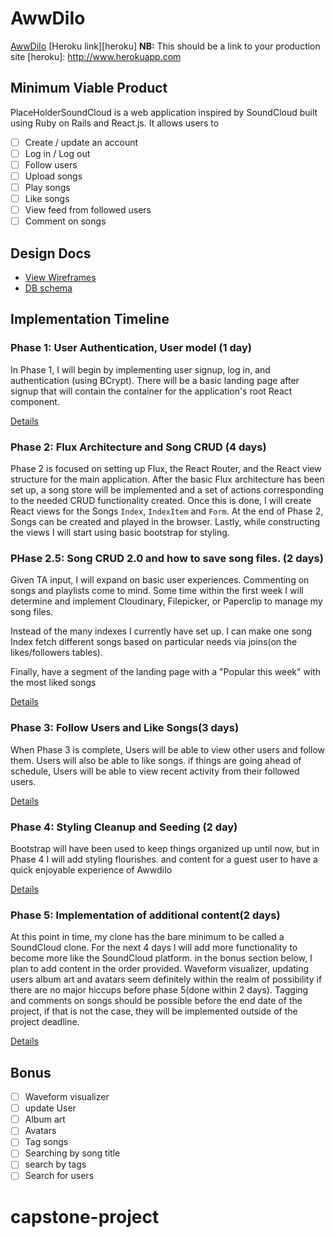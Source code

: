 # AwwDiIo
[AwwDiIo](http://soundcloud.com)
[Heroku link][heroku] **NB:** This should be a link to your production site
[heroku]: http://www.herokuapp.com

## Minimum Viable Product

PlaceHolderSoundCloud is a web application inspired by SoundCloud built using 
Ruby on Rails and React.js. It allows users to

- [ ] Create / update an account
- [ ] Log in / Log out
- [ ] Follow users
- [ ] Upload songs
- [ ] Play songs
- [ ] Like songs
- [ ] View feed from followed users
- [ ] Comment on songs
## Design Docs




* [View Wireframes][view]
* [DB schema][schema]

[view]: ./docs/views.md
[schema]: ./docs/schema.md

## Implementation Timeline

### Phase 1: User Authentication, User model (1 day)

In Phase 1, I will begin by implementing user signup, log in, and authentication (using
BCrypt). There will be a basic landing page after signup that will contain the
container for the application's root React component.

[Details][phase-one]

### Phase 2: Flux Architecture and Song CRUD (4 days)

Phase 2 is focused on setting up Flux, the React Router, and the React view
structure for the main application. After the basic Flux architecture has been
set up, a song store will be implemented and a set of actions corresponding to
the needed CRUD functionality created. Once this is done, I will create React
views for the Songs `Index`, `IndexItem` and `Form`. At the end of Phase 2,
Songs can be created and played in the browser. Lastly, while constructing 
the views I will start using basic bootstrap for styling.

### PHase 2.5: Song CRUD 2.0 and how to save song files. (2 days)

Given TA input, I will expand on basic user experiences. Commenting on songs and 
playlists come to mind. Some time within the first week I will determine and implement
Cloudinary, Filepicker, or Paperclip to manage my song files.

Instead of the many indexes I currently have set up. I can make one song Index fetch
different songs based on particular needs via joins(on the likes/followers tables).

Finally, have a segment of the landing page with a "Popular this week" with the most liked songs


[Details][phase-two]

### Phase 3: Follow Users and Like Songs(3 days)

When Phase 3 is complete, Users will be able to view  other users and follow them.
Users will also be able to like songs. if things are going ahead of schedule,
Users will be able to view recent activity from their followed users.

[Details][phase-three]


### Phase 4: Styling Cleanup and Seeding (2 day)

Bootstrap will have been used to keep things organized up until now, but in
Phase 4 I will add styling flourishes. and content for a guest user to have a quick
enjoyable experience of AwwdiIo

[Details][phase-four]

### Phase 5: Implementation of additional content(2 days)

At this point in time, my clone has the bare minimum to be called a SoundCloud clone.
For the next 4 days I will add more functionality to become more like the SoundCloud platform.
in the bonus section below, I plan to add content in the order provided. Waveform visualizer, updating users
album art and avatars seem definitely within the realm of possibility if there are no major
hiccups before phase 5(done within 2 days). Tagging and comments on songs should be possible 
before the end date of the project, if that is not the case, they will be implemented outside
of the project deadline.


[Details][phase-five]

## Bonus
- [ ] Waveform visualizer
- [ ] update User
- [ ] Album art
- [ ] Avatars
- [ ] Tag songs
- [ ] Searching by song title
- [ ] search by tags
- [ ] Search for users

[phase-one]: ./docs/phases/phase1.md
[phase-two]: ./docs/phases/phase2.md
[phase-three]: ./docs/phases/phase3.md
[phase-four]: ./docs/phases/phase4.md
[phase-five]: ./docs/phases/phase4.md
# capstone-project

